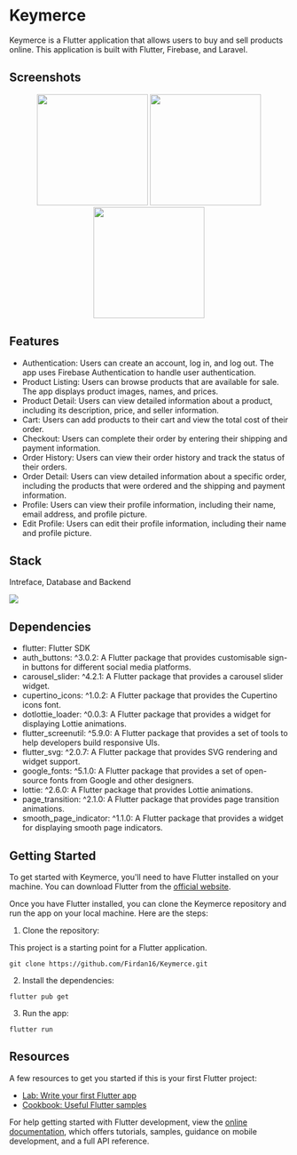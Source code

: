 # Keymerce

Keymerce is a Flutter application that allows users to buy and sell products online. This application is built with Flutter, Firebase, and Laravel. 

## Screenshots

<p align="center">
  <img src="https://app.gemoo.com/share/image-annotation/565932496422400000?codeId=DGq9YRBjwxgab&origin=imageurlgenerator" width="200" />
  <img src="https://app.gemoo.com/share/image-annotation/565932493989715968?codeId=DGq9YRBjwxgab" width="200" />
  <img src="https://app.gemoo.com/share/image-annotation/565932491422789632?codeId=DGq9YRBjwxgabg" width="200" />


## Features

- Authentication: Users can create an account, log in, and log out. The app uses Firebase Authentication to handle user authentication.
- Product Listing: Users can browse products that are available for sale. The app displays product images, names, and prices.
- Product Detail: Users can view detailed information about a product, including its description, price, and seller information.
- Cart: Users can add products to their cart and view the total cost of their order.
- Checkout: Users can complete their order by entering their shipping and payment information.
- Order History: Users can view their order history and track the status of their orders.
- Order Detail: Users can view detailed information about a specific order, including the products that were ordered and the shipping and payment information.
- Profile: Users can view their profile information, including their name, email address, and profile picture.
- Edit Profile: Users can edit their profile information, including their name and profile picture.

## Stack

<p align="center">
  <p> Intreface, Database and Backend </p>
  <a href="https://skillicons.dev">
    <img src="https://skillicons.dev/icons?i=flutter,firebase,laravel" />
  </a>
</p>

## Dependencies

- flutter: Flutter SDK
- auth_buttons: ^3.0.2: A Flutter package that provides customisable sign-in buttons for different social media platforms.
- carousel_slider: ^4.2.1: A Flutter package that provides a carousel slider widget.
- cupertino_icons: ^1.0.2: A Flutter package that provides the Cupertino icons font.
- dotlottie_loader: ^0.0.3: A Flutter package that provides a widget for displaying Lottie animations.
- flutter_screenutil: ^5.9.0: A Flutter package that provides a set of tools to help developers build responsive UIs.
- flutter_svg: ^2.0.7: A Flutter package that provides SVG rendering and widget support.
- google_fonts: ^5.1.0: A Flutter package that provides a set of open-source fonts from Google and other designers.
- lottie: ^2.6.0: A Flutter package that provides Lottie animations.
- page_transition: ^2.1.0: A Flutter package that provides page transition animations.
- smooth_page_indicator: ^1.1.0: A Flutter package that provides a widget for displaying smooth page indicators.

## Getting Started

To get started with Keymerce, you'll need to have Flutter installed on your machine. You can download Flutter from the [official website](https://flutter.dev/docs/get-started/install).

Once you have Flutter installed, you can clone the Keymerce repository and run the app on your local machine. Here are the steps:

1. Clone the repository:

This project is a starting point for a Flutter application.

```
git clone https://github.com/Firdan16/Keymerce.git
```

2. Install the dependencies:

```
flutter pub get
```

3. Run the app:

```
flutter run
```

## Resources

A few resources to get you started if this is your first Flutter project:

- [Lab: Write your first Flutter app](https://docs.flutter.dev/get-started/codelab)
- [Cookbook: Useful Flutter samples](https://docs.flutter.dev/cookbook)

For help getting started with Flutter development, view the
[online documentation](https://docs.flutter.dev/), which offers tutorials,
samples, guidance on mobile development, and a full API reference.
